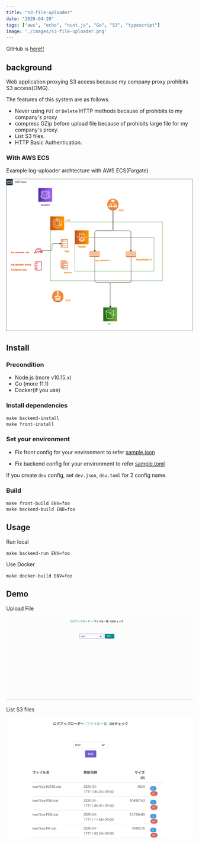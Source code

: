 ```yaml
---
title: "s3-file-uploader"
date: "2020-04-20"
tags: ["aws", "echo", "nuxt.js", "Go", "S3", "typescript"]
image: './images/s3-file-uploader.png'
---
```


GitHub is [here!!](https://github.com/tubone24/s3-file-uploader)

## background

Web application proxying S3 access because my company proxy prohibits S3 access(OMG).

The features of this system are as follows.

- Never using `PUT` or `Delete` HTTP methods because of prohibits to my company's proxy
- compress GZip before upload file because of prohibits large file for my company's proxy.
- List S3 files.
- HTTP Basic Authentication.

### With AWS ECS

Example log-uploader archtecture with AWS ECS(Fargate)

![img](https://raw.githubusercontent.com/tubone24/s3-file-uploader/master/docs/images/arch.png)

## Install

### Precondition

- Node.js (more v10.15.x)
- Go (more 11.1)
- Docker(If you use)

### Install dependencies

```
make backend-install
make front-install
```

### Set your environment

- Fix front config for your environment to refer [sample.json](https://github.com/tubone24/s3-file-uploader/blob/master/src/front/config/env/sample.json)

- Fix backend config for your environment to refer [sample.toml](https://github.com/tubone24/s3-file-uploader/blob/master/src/backend/config/env/sample.toml)

If you create `dev` config, set `dev.json`, `dev.toml` for 2 config name.

### Build

```
make front-build ENV=foo
make backend-build END=foo
```

## Usage

Run local

```
make backend-run ENV=foo
```

Use Docker

```
make docker-build ENV=foo
```

## Demo

Upload File

![img](https://raw.githubusercontent.com/tubone24/s3-file-uploader/master/docs/images/log_upload.gif)

List S3 files


![img](https://raw.githubusercontent.com/tubone24/s3-file-uploader/master/docs/images/list.png)
